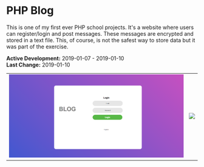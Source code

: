 # PHP Blog
This is one of my first ever PHP school projects. It's a website where users can register/login and post messages. These messages are encrypted and stored in a text file. This, of course, is not the safest way to store data but it was part of the exercise.

**Active Development:** 2019-01-07 - 2019-01-10<br>
**Last Change:** 2019-01-10<br>

| | |
| :---: | :---: |
| ![](/Screenshots/1-Login.png) | ![](/Screenshots/.png) |
   